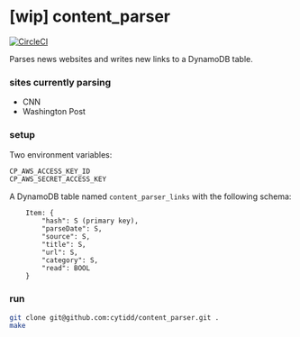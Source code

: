 # [wip] content_parser

[![CircleCI](https://circleci.com/gh/cytidd/content_parser/tree/master.svg?style=svg)](https://circleci.com/gh/cytidd/content_parser/tree/master)

Parses news websites and writes new links to a DynamoDB table.

### sites currently parsing
- CNN
- Washington Post

### setup

Two environment variables:
```bash
CP_AWS_ACCESS_KEY_ID
CP_AWS_SECRET_ACCESS_KEY
```

A DynamoDB table named `content_parser_links` with the following schema:
```
    Item: {
        "hash": S (primary key),
        "parseDate": S,
        "source": S,
        "title": S,
        "url": S,
        "category": S,
        "read": BOOL
    }
```

### run
```bash
git clone git@github.com:cytidd/content_parser.git .
make
```
